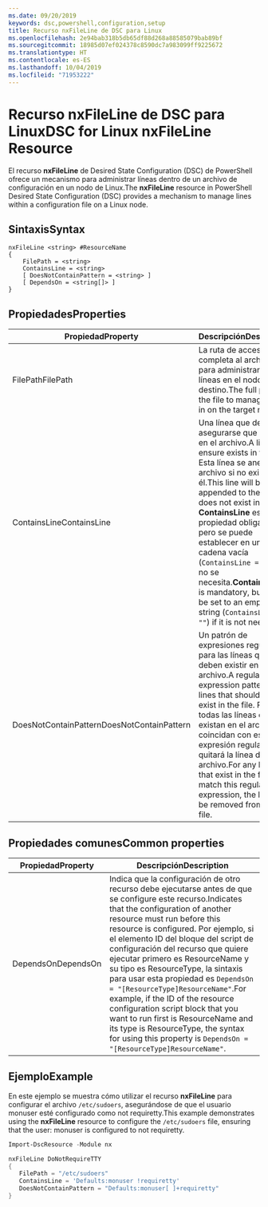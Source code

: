 ```yaml
---
ms.date: 09/20/2019
keywords: dsc,powershell,configuration,setup
title: Recurso nxFileLine de DSC para Linux
ms.openlocfilehash: 2e94bab318b5db65df88d268a88585079bab89bf
ms.sourcegitcommit: 18985d07ef024378c8590dc7a983099ff9225672
ms.translationtype: HT
ms.contentlocale: es-ES
ms.lasthandoff: 10/04/2019
ms.locfileid: "71953222"
---
```

# <a name="dsc-for-linux-nxfileline-resource"></a><span data-ttu-id="ffb84-103">Recurso nxFileLine de DSC para Linux</span><span class="sxs-lookup"><span data-stu-id="ffb84-103">DSC for Linux nxFileLine Resource</span></span>

<span data-ttu-id="ffb84-104">El recurso **nxFileLine** de Desired State Configuration (DSC) de PowerShell ofrece un mecanismo para administrar líneas dentro de un archivo de configuración en un nodo de Linux.</span><span class="sxs-lookup"><span data-stu-id="ffb84-104">The **nxFileLine** resource in PowerShell Desired State Configuration (DSC) provides a mechanism to manage lines within a configuration file on a Linux node.</span></span>

## <a name="syntax"></a><span data-ttu-id="ffb84-105">Sintaxis</span><span class="sxs-lookup"><span data-stu-id="ffb84-105">Syntax</span></span>

```Syntax
nxFileLine <string> #ResourceName
{
    FilePath = <string>
    ContainsLine = <string>
    [ DoesNotContainPattern = <string> ]
    [ DependsOn = <string[]> ]
}
```

## <a name="properties"></a><span data-ttu-id="ffb84-106">Propiedades</span><span class="sxs-lookup"><span data-stu-id="ffb84-106">Properties</span></span>

|<span data-ttu-id="ffb84-107">Propiedad</span><span class="sxs-lookup"><span data-stu-id="ffb84-107">Property</span></span> |<span data-ttu-id="ffb84-108">Descripción</span><span class="sxs-lookup"><span data-stu-id="ffb84-108">Description</span></span> |
|---|---|
|<span data-ttu-id="ffb84-109">FilePath</span><span class="sxs-lookup"><span data-stu-id="ffb84-109">FilePath</span></span> |<span data-ttu-id="ffb84-110">La ruta de acceso completa al archivo para administrar las líneas en el nodo de destino.</span><span class="sxs-lookup"><span data-stu-id="ffb84-110">The full path to the file to manage lines in on the target node.</span></span> |
|<span data-ttu-id="ffb84-111">ContainsLine</span><span class="sxs-lookup"><span data-stu-id="ffb84-111">ContainsLine</span></span> |<span data-ttu-id="ffb84-112">Una línea que debe asegurarse que exista en el archivo.</span><span class="sxs-lookup"><span data-stu-id="ffb84-112">A line to ensure exists in the file.</span></span> <span data-ttu-id="ffb84-113">Esta línea se anexará al archivo si no existe en él.</span><span class="sxs-lookup"><span data-stu-id="ffb84-113">This line will be appended to the file if it does not exist in the file.</span></span> <span data-ttu-id="ffb84-114">**ContainsLine** es una propiedad obligatoria, pero se puede establecer en una cadena vacía (`ContainsLine = ""`) si no se necesita.</span><span class="sxs-lookup"><span data-stu-id="ffb84-114">**ContainsLine** is mandatory, but can be set to an empty string (`ContainsLine = ""`) if it is not needed.</span></span> |
|<span data-ttu-id="ffb84-115">DoesNotContainPattern</span><span class="sxs-lookup"><span data-stu-id="ffb84-115">DoesNotContainPattern</span></span> |<span data-ttu-id="ffb84-116">Un patrón de expresiones regulares para las líneas que no deben existir en el archivo.</span><span class="sxs-lookup"><span data-stu-id="ffb84-116">A regular expression pattern for lines that should not exist in the file.</span></span> <span data-ttu-id="ffb84-117">Para todas las líneas que existan en el archivo y coincidan con esta expresión regular, se quitará la línea del archivo.</span><span class="sxs-lookup"><span data-stu-id="ffb84-117">For any lines that exist in the file that match this regular expression, the line will be removed from the file.</span></span> |

## <a name="common-properties"></a><span data-ttu-id="ffb84-118">Propiedades comunes</span><span class="sxs-lookup"><span data-stu-id="ffb84-118">Common properties</span></span>

|<span data-ttu-id="ffb84-119">Propiedad</span><span class="sxs-lookup"><span data-stu-id="ffb84-119">Property</span></span> |<span data-ttu-id="ffb84-120">Descripción</span><span class="sxs-lookup"><span data-stu-id="ffb84-120">Description</span></span> |
|---|---|
|<span data-ttu-id="ffb84-121">DependsOn</span><span class="sxs-lookup"><span data-stu-id="ffb84-121">DependsOn</span></span> |<span data-ttu-id="ffb84-122">Indica que la configuración de otro recurso debe ejecutarse antes de que se configure este recurso.</span><span class="sxs-lookup"><span data-stu-id="ffb84-122">Indicates that the configuration of another resource must run before this resource is configured.</span></span> <span data-ttu-id="ffb84-123">Por ejemplo, si el elemento ID del bloque del script de configuración del recurso que quiere ejecutar primero es ResourceName y su tipo es ResourceType, la sintaxis para usar esta propiedad es `DependsOn = "[ResourceType]ResourceName"`.</span><span class="sxs-lookup"><span data-stu-id="ffb84-123">For example, if the ID of the resource configuration script block that you want to run first is ResourceName and its type is ResourceType, the syntax for using this property is `DependsOn = "[ResourceType]ResourceName"`.</span></span> |

## <a name="example"></a><span data-ttu-id="ffb84-124">Ejemplo</span><span class="sxs-lookup"><span data-stu-id="ffb84-124">Example</span></span>

<span data-ttu-id="ffb84-125">En este ejemplo se muestra cómo utilizar el recurso **nxFileLine** para configurar el archivo `/etc/sudoers`, asegurándose de que el usuario monuser esté configurado como not requiretty.</span><span class="sxs-lookup"><span data-stu-id="ffb84-125">This example demonstrates using the **nxFileLine** resource to configure the `/etc/sudoers` file, ensuring that the user: monuser is configured to not requiretty.</span></span>

```powershell
Import-DscResource -Module nx

nxFileLine DoNotRequireTTY
{
   FilePath = "/etc/sudoers"
   ContainsLine = 'Defaults:monuser !requiretty'
   DoesNotContainPattern = "Defaults:monuser[ ]+requiretty"
}
```